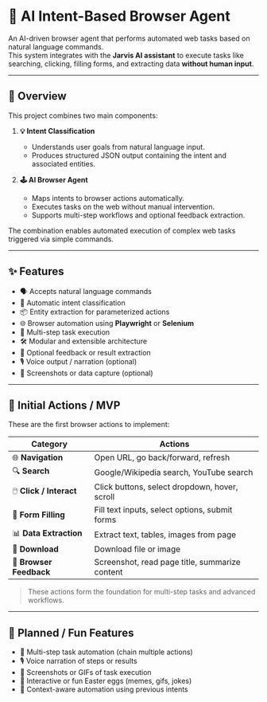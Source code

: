 # 🤖 AI Intent-Based Browser Agent

An AI-driven browser agent that performs automated web tasks based on natural language commands.  
This system integrates with the **Jarvis AI assistant** to execute tasks like searching, clicking, filling forms, and extracting data **without human input**.

---

## 📝 Overview
This project combines two main components:

1. **💡 Intent Classification**
   - Understands user goals from natural language input.
   - Produces structured JSON output containing the intent and associated entities.

2. **🕹️ AI Browser Agent**
   - Maps intents to browser actions automatically.
   - Executes tasks on the web without manual intervention.
   - Supports multi-step workflows and optional feedback extraction.

The combination enables automated execution of complex web tasks triggered via simple commands.

---

## ✨ Features
- 🗣️ Accepts natural language commands
- 🤖 Automatic intent classification
- 📦 Entity extraction for parameterized actions
- 🌐 Browser automation using **Playwright** or **Selenium**
- 🔗 Multi-step task execution
- 🛠️ Modular and extensible architecture
- 📄 Optional feedback or result extraction
- 🎙️ Voice output / narration (optional)
- 📸 Screenshots or data capture (optional)

---

## 🚀 Initial Actions / MVP
These are the first browser actions to implement:

| Category                | Actions                                                      |
|-------------------------|-------------------------------------------------------------|
| 🌐 **Navigation**        | Open URL, go back/forward, refresh                          |
| 🔍 **Search**            | Google/Wikipedia search, YouTube search                     |
| 🖱️ **Click / Interact**   | Click buttons, select dropdown, hover, scroll              |
| 📝 **Form Filling**      | Fill text inputs, select options, submit forms             |
| 📊 **Data Extraction**   | Extract text, tables, images from page                     |
| 💾 **Download**          | Download file or image                                      |
| 📢 **Browser Feedback**  | Screenshot, read page title, summarize content             |

> These actions form the foundation for multi-step tasks and advanced workflows.

---

## 🎯 Planned / Fun Features
- 🔗 Multi-step task automation (chain multiple actions)
- 🎙️ Voice narration of steps or results
- 📸 Screenshots or GIFs of task execution
- 🎉 Interactive or fun Easter eggs (memes, gifs, jokes)
- 🧠 Context-aware automation using previous intents

